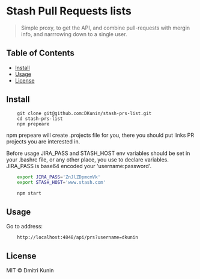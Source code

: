 # Stash Pull Requests lists

> Simple proxy, to get the API, and combine pull-requests with mergin info, and narrrowing down to a single user.

## Table of Contents

- [Install](#install)
- [Usage](#usage)
- [License](#license)

## Install

```console
    git clone git@github.com:DKunin/stash-prs-list.git
    cd stash-prs-list
    npm prepeare
```
npm prepeare will create .projects file for you, there you should put links PR projects you are interested in.

Before usage JIRA_PASS and STASH_HOST env variables should be set in your .bashrc file, or any other place, you use to declare variables. JIRA_PASS is base64 encoded your 'username:password'.

```bash
    export JIRA_PASS='ZnJlZDpmcmVk' 
    export STASH_HOST='www.stash.com'
```


```console
    npm start
```
## Usage

Go to address:
```
    http://localhost:4848/api/prs?username=dkunin
```

## License

MIT © Dmitri Kunin
